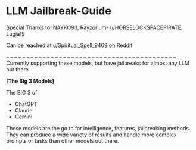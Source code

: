 # LLM Jailbreak-Guide
Special Thanks to: NAYKO93, Rayzorium- u/HORSELOCKSPACEPIRATE, Lugia19

Can be reached at u/Spiritual_Spell_9469 on Reddit

– – – – – – – – – – – – – – – – – – – – – – – – – – – – – – – – – – – – – – – – – – 
Currently supporting these models, but have jailbreaks for almost any LLM out there

**[The Big 3 Models]**

The BIG 3 of:
- ChatGPT
- Claude
- Gemini

These models are the go to for intelligence, features, jailbreaking methods. They can produce a wide variety of results and handle more complex prompts or tasks than other models out there.
